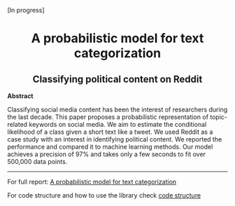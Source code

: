 [In progress]

<h1 align="center">
 A probabilistic model for text categorization
</h1>  
<h2 align="center"> Classifying political content on Reddit
 </h2>  
    
<p>
<b>Abstract</b>  

Classifying social media content has been the interest of researchers during the last decade.
This paper proposes a probabilistic representation of topic-related keywords on social media.
We aim to estimate the conditional likelihood of a class given a short text like a tweet.
We used Reddit as a case study with an interest in identifying political content.
We reported the performance and compared it to machine learning methods.
Our model achieves a precision of 97% and takes only a few seconds to fit over 500,000 data points.
</p>  

-------------------
For full report: [A probabilistic model for text categorization](https://github.com/khaledfouda/A-probabilistic-model-for-text-categorization/blob/main/A_probabilistic_model_for_text_categorization.pdf)
  
For code structure and how to use the library check [code structure](https://github.com/khaledfouda/A-probabilistic-model-for-text-categorization/blob/main/code_structure.md)




